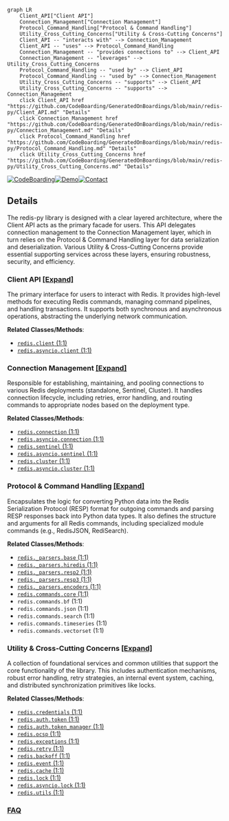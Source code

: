 ```mermaid
graph LR
    Client_API["Client API"]
    Connection_Management["Connection Management"]
    Protocol_Command_Handling["Protocol & Command Handling"]
    Utility_Cross_Cutting_Concerns["Utility & Cross-Cutting Concerns"]
    Client_API -- "interacts with" --> Connection_Management
    Client_API -- "uses" --> Protocol_Command_Handling
    Connection_Management -- "provides connections to" --> Client_API
    Connection_Management -- "leverages" --> Utility_Cross_Cutting_Concerns
    Protocol_Command_Handling -- "used by" --> Client_API
    Protocol_Command_Handling -- "used by" --> Connection_Management
    Utility_Cross_Cutting_Concerns -- "supports" --> Client_API
    Utility_Cross_Cutting_Concerns -- "supports" --> Connection_Management
    click Client_API href "https://github.com/CodeBoarding/GeneratedOnBoardings/blob/main/redis-py/Client_API.md" "Details"
    click Connection_Management href "https://github.com/CodeBoarding/GeneratedOnBoardings/blob/main/redis-py/Connection_Management.md" "Details"
    click Protocol_Command_Handling href "https://github.com/CodeBoarding/GeneratedOnBoardings/blob/main/redis-py/Protocol_Command_Handling.md" "Details"
    click Utility_Cross_Cutting_Concerns href "https://github.com/CodeBoarding/GeneratedOnBoardings/blob/main/redis-py/Utility_Cross_Cutting_Concerns.md" "Details"
```

[![CodeBoarding](https://img.shields.io/badge/Generated%20by-CodeBoarding-9cf?style=flat-square)](https://github.com/CodeBoarding/GeneratedOnBoardings)[![Demo](https://img.shields.io/badge/Try%20our-Demo-blue?style=flat-square)](https://www.codeboarding.org/demo)[![Contact](https://img.shields.io/badge/Contact%20us%20-%20contact@codeboarding.org-lightgrey?style=flat-square)](mailto:contact@codeboarding.org)

## Details

The redis-py library is designed with a clear layered architecture, where the Client API acts as the primary facade for users. This API delegates connection management to the Connection Management layer, which in turn relies on the Protocol & Command Handling layer for data serialization and deserialization. Various Utility & Cross-Cutting Concerns provide essential supporting services across these layers, ensuring robustness, security, and efficiency.

### Client API [[Expand]](./Client_API.md)
The primary interface for users to interact with Redis. It provides high-level methods for executing Redis commands, managing command pipelines, and handling transactions. It supports both synchronous and asynchronous operations, abstracting the underlying network communication.


**Related Classes/Methods**:

- <a href="https://github.com/redis/redis-py/blob/master/redis/client.py#L1-L1" target="_blank" rel="noopener noreferrer">`redis.client` (1:1)</a>
- <a href="https://github.com/redis/redis-py/blob/master/redis/asyncio/client.py#L1-L1" target="_blank" rel="noopener noreferrer">`redis.asyncio.client` (1:1)</a>


### Connection Management [[Expand]](./Connection_Management.md)
Responsible for establishing, maintaining, and pooling connections to various Redis deployments (standalone, Sentinel, Cluster). It handles connection lifecycle, including retries, error handling, and routing commands to appropriate nodes based on the deployment type.


**Related Classes/Methods**:

- <a href="https://github.com/redis/redis-py/blob/master/redis/connection.py#L1-L1" target="_blank" rel="noopener noreferrer">`redis.connection` (1:1)</a>
- <a href="https://github.com/redis/redis-py/blob/master/redis/asyncio/connection.py#L1-L1" target="_blank" rel="noopener noreferrer">`redis.asyncio.connection` (1:1)</a>
- <a href="https://github.com/redis/redis-py/blob/master/redis/sentinel.py#L1-L1" target="_blank" rel="noopener noreferrer">`redis.sentinel` (1:1)</a>
- <a href="https://github.com/redis/redis-py/blob/master/redis/asyncio/sentinel.py#L1-L1" target="_blank" rel="noopener noreferrer">`redis.asyncio.sentinel` (1:1)</a>
- <a href="https://github.com/redis/redis-py/blob/master/redis/cluster.py#L1-L1" target="_blank" rel="noopener noreferrer">`redis.cluster` (1:1)</a>
- <a href="https://github.com/redis/redis-py/blob/master/redis/asyncio/cluster.py#L1-L1" target="_blank" rel="noopener noreferrer">`redis.asyncio.cluster` (1:1)</a>


### Protocol & Command Handling [[Expand]](./Protocol_Command_Handling.md)
Encapsulates the logic for converting Python data into the Redis Serialization Protocol (RESP) format for outgoing commands and parsing RESP responses back into Python data types. It also defines the structure and arguments for all Redis commands, including specialized module commands (e.g., RedisJSON, RediSearch).


**Related Classes/Methods**:

- <a href="https://github.com/redis/redis-py/blob/master/redis/_parsers/base.py#L1-L1" target="_blank" rel="noopener noreferrer">`redis._parsers.base` (1:1)</a>
- <a href="https://github.com/redis/redis-py/blob/master/redis/_parsers/hiredis.py#L1-L1" target="_blank" rel="noopener noreferrer">`redis._parsers.hiredis` (1:1)</a>
- <a href="https://github.com/redis/redis-py/blob/master/redis/_parsers/resp2.py#L1-L1" target="_blank" rel="noopener noreferrer">`redis._parsers.resp2` (1:1)</a>
- <a href="https://github.com/redis/redis-py/blob/master/redis/_parsers/resp3.py#L1-L1" target="_blank" rel="noopener noreferrer">`redis._parsers.resp3` (1:1)</a>
- <a href="https://github.com/redis/redis-py/blob/master/redis/_parsers/encoders.py#L1-L1" target="_blank" rel="noopener noreferrer">`redis._parsers.encoders` (1:1)</a>
- <a href="https://github.com/redis/redis-py/blob/master/redis/commands/core.py#L1-L1" target="_blank" rel="noopener noreferrer">`redis.commands.core` (1:1)</a>
- `redis.commands.bf` (1:1)
- `redis.commands.json` (1:1)
- `redis.commands.search` (1:1)
- `redis.commands.timeseries` (1:1)
- `redis.commands.vectorset` (1:1)


### Utility & Cross-Cutting Concerns [[Expand]](./Utility_Cross_Cutting_Concerns.md)
A collection of foundational services and common utilities that support the core functionality of the library. This includes authentication mechanisms, robust error handling, retry strategies, an internal event system, caching, and distributed synchronization primitives like locks.


**Related Classes/Methods**:

- <a href="https://github.com/redis/redis-py/blob/master/redis/credentials.py#L1-L1" target="_blank" rel="noopener noreferrer">`redis.credentials` (1:1)</a>
- <a href="https://github.com/redis/redis-py/blob/master/redis/auth/token.py#L1-L1" target="_blank" rel="noopener noreferrer">`redis.auth.token` (1:1)</a>
- <a href="https://github.com/redis/redis-py/blob/master/redis/auth/token_manager.py#L1-L1" target="_blank" rel="noopener noreferrer">`redis.auth.token_manager` (1:1)</a>
- <a href="https://github.com/redis/redis-py/blob/master/redis/ocsp.py#L1-L1" target="_blank" rel="noopener noreferrer">`redis.ocsp` (1:1)</a>
- <a href="https://github.com/redis/redis-py/blob/master/redis/exceptions.py#L1-L1" target="_blank" rel="noopener noreferrer">`redis.exceptions` (1:1)</a>
- <a href="https://github.com/redis/redis-py/blob/master/redis/retry.py#L1-L1" target="_blank" rel="noopener noreferrer">`redis.retry` (1:1)</a>
- <a href="https://github.com/redis/redis-py/blob/master/redis/backoff.py#L1-L1" target="_blank" rel="noopener noreferrer">`redis.backoff` (1:1)</a>
- <a href="https://github.com/redis/redis-py/blob/master/redis/event.py#L1-L1" target="_blank" rel="noopener noreferrer">`redis.event` (1:1)</a>
- <a href="https://github.com/redis/redis-py/blob/master/redis/cache.py#L1-L1" target="_blank" rel="noopener noreferrer">`redis.cache` (1:1)</a>
- <a href="https://github.com/redis/redis-py/blob/master/redis/lock.py#L1-L1" target="_blank" rel="noopener noreferrer">`redis.lock` (1:1)</a>
- <a href="https://github.com/redis/redis-py/blob/master/redis/asyncio/lock.py#L1-L1" target="_blank" rel="noopener noreferrer">`redis.asyncio.lock` (1:1)</a>
- <a href="https://github.com/redis/redis-py/blob/master/redis/utils.py#L1-L1" target="_blank" rel="noopener noreferrer">`redis.utils` (1:1)</a>




### [FAQ](https://github.com/CodeBoarding/GeneratedOnBoardings/tree/main?tab=readme-ov-file#faq)